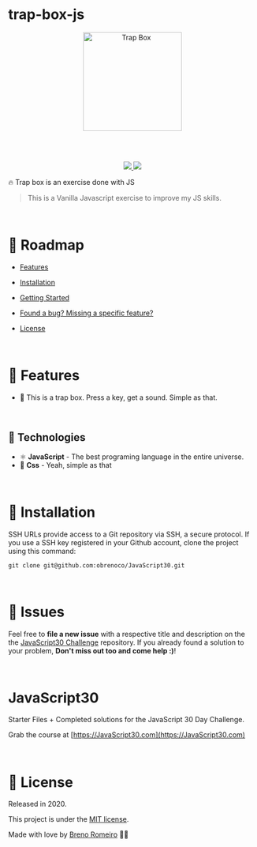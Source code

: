 # trap-box-js
<p  align="center">
<img  src="https://media.giphy.com/media/LWESmgwEAdz0qgtw5e/giphy.gif"  height="200" alt="Trap Box">
</p>
<br/>
<br/>

<p  align="center">
  <a  href="">
  <img  src="https://img.shields.io/github/stars/obrenoco/JavaScript30" />
  </a>
  <img  src="https://img.shields.io/github/forks/obrenoco/JavaScript30" />
  </a>
</p>

🔥 Trap box is an exercise done with JS





> This is a Vanilla Javascript exercise to improve my JS skills.



<br />



# :pushpin: Roadmap



* [Features](#rocket-features)

* [Installation](#construction_worker-installation)


* [Getting Started](#runner-getting-started)


* [Found a bug? Missing a specific feature?](#bug-issues)


* [License](#closed_book-license)


<br />

# :rocket: Features

 * 🍕 This is a trap box. Press a key, get a sound. Simple as that.




<br />

## :robot: Technologies

 * ⚛ **JavaScript** - The best programing language in the entire universe.
 * 💅 **Css** - Yeah, simple as that





<br />

# :construction_worker: Installation



SSH URLs provide access to a Git repository via SSH, a secure protocol. If you use a SSH key registered in your Github account, clone the project using this command:



```git clone git@github.com:obrenoco/JavaScript30.git```






<br />


# :bug: Issues



Feel free to **file a new issue** with a respective title and description on the the [JavaScript30 Challenge](https://github.com/obrenoco) repository. If you already found a solution to your problem, **Don't miss out too and come help :)**!



<br />


# JavaScript30

Starter Files + Completed solutions for the JavaScript 30 Day Challenge.

Grab the course at [https://JavaScript30.com](https://JavaScript30.com)




<br/>

# :closed_book: License


Released in 2020.

This project is under the [MIT license](https://github.com/obrenoco).

Made with love by [Breno Romeiro](https://github.com/obrenoco) 💜🚀
